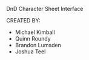 
DnD Character Sheet Interface

CREATED BY:
* Michael Kimball
* Quinn Roundy
* Brandon Lumsden
* Joshua Teel

